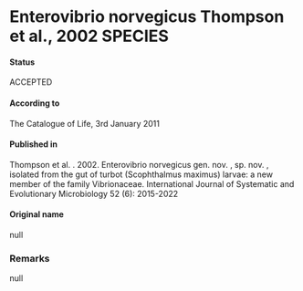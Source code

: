 Enterovibrio norvegicus Thompson et al., 2002 SPECIES
=======

#### Status
ACCEPTED

#### According to
The Catalogue of Life, 3rd January 2011

#### Published in
Thompson et al. . 2002. Enterovibrio norvegicus gen. nov. , sp. nov. , isolated from the gut of turbot (Scophthalmus maximus) larvae: a new member of the family Vibrionaceae. International Journal of Systematic and Evolutionary Microbiology 52 (6): 2015-2022

#### Original name
null

### Remarks
null